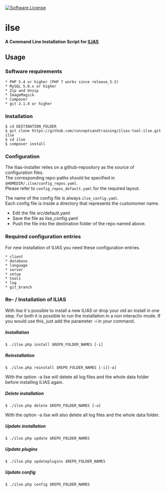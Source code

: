 [![Software License](https://img.shields.io/aur/license/yaourt.svg?style=round-square)](LICENSE.md)

# ilse
**A Command Line Installation Script for [ILIAS](https://github.com/ILIAS-eLearning/ILIAS)**

## Usage
### Software requirements
```
* PHP 5.4 or higher (PHP 7 works since release_5-2)
* MySQL 5.0.x or higher
* Zip and Unzip
* ImageMagick
* Composer
* git 2.1.4 or higher
```
### Installation
```
$ cd DESTINATION_FOLDER
$ git clone https://github.com/conceptsandtraining/ilias-tool-ilse.git ilse
$ cd ilse
$ composer install
```

### Configuration
The Ilias-installer relies on a github-repository as the source of configuration files.  
The corresponding repo-paths should be specified in `$HOMEDIR/.ilse/config_repos.yaml`.  
Please refer to `config_repos_default.yaml` for the required layout.
   
The name of the config file is always `ilse_config.yaml`.  
Each config file is inside a directory that represents the customomer name.  

* Edit the file src/default.yaml
* Save the file as ilse_config.yaml
* Push the file into the destination folder of the repo named above.


### Required configuration entries
For new installation of ILIAS you need these configuration entries.
```
* client
* database
* language
* server
* setup
* tools
* log
* git_branch
```

### Re- / Installation of ILIAS
With ilse it´s possible to install a new ILIAS or drop your old an install in one step.
For both it is possible to run the installation in a non interactiv mode.
If you would use this, just add the parameter -i in your command.

##### Installation
```
$ ./ilse.php install $REPO_FOLDER_NAMES [-i]
```
##### Reinstallation
```
$ ./ilse.php reinstall $REPO_FOLDER_NAMES [-i][-a]
```
With the option -a ilse will delete all log files and the whole data folder before installing ILIAS again. 
##### Delete installation
```
$ ./ilse.php delete $REPO_FOLDER_NAMES [-a]
```
With the option -a ilse will also delete all log files and the whole data folder. 
##### Update installation
```
$ ./ilse.php update $REPO_FOLDER_NAMES
```
##### Update plugins
```
$ ./ilse.php updateplugins $REPO_FOLDER_NAMES
```
##### Update config
```
$ ./ilse.php config $REPO_FOLDER_NAMES
```